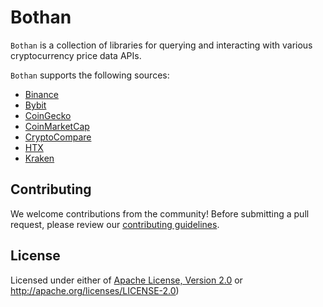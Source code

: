 # Bothan

`Bothan` is a collection of libraries for querying and interacting with various cryptocurrency price data APIs.

`Bothan` supports the following sources:

- [Binance](bothan-binance)
- [Bybit](bothan-bybit)
- [CoinGecko](bothan-coingecko)
- [CoinMarketCap](bothan-coinmarketcap)
- [CryptoCompare](bothan-cryptocompare)
- [HTX](bothan-htx)
- [Kraken](bothan-kraken)

## Contributing

We welcome contributions from the community! Before submitting a pull request, please review
our [contributing guidelines](CONTRIBUTING.md).

## License

Licensed under either of [Apache License, Version 2.0](LICENSE-APACHE) or http://apache.org/licenses/LICENSE-2.0)
